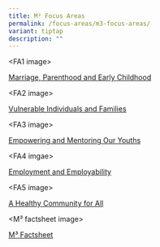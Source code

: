 ```yaml
---
title: M³ Focus Areas
permalink: /focus-areas/m3-focus-areas/
variant: tiptap
description: ""
---
```

<p>&lt;FA1 image&gt; </p><p><a href="https://staging-mci-m3.netlify.app/focus-areas/marriage-parenthood-and-early-childhood/" class="project-link no-pdf-icon" rel="noopener noreferrer nofollow" target="_blank">Marriage, Parenthood and Early Childhood</a></p><p></p><p>&lt;FA2 image&gt;</p><p><a href="https://staging-mci-m3.netlify.app/focus-areas/vulnerable-individuals-and-families/" class="project-link no-pdf-icon" rel="noopener noreferrer nofollow" target="_blank">Vulnerable Individuals and Families</a></p><p></p><p>&lt;FA3 image&gt;</p><p><a href="https://staging-mci-m3.netlify.app/focus-areas/empowering-and-mentoring-our-youths/" class="project-link no-pdf-icon" rel="noopener noreferrer nofollow" target="_blank">Empowering and Mentoring Our Youths</a></p><p></p><p>&lt;FA4 imgae&gt;</p><p><a href="https://staging-mci-m3.netlify.app/focus-areas/employment-and-employability/" class="project-link no-pdf-icon" rel="noopener noreferrer nofollow" target="_blank">Employment and Employability</a></p><p></p><p>&lt;FA5 image&gt;</p><p><a href="https://staging-mci-m3.netlify.app/focus-areas/a-healthy-community-for-all/" class="project-link no-pdf-icon" rel="noopener noreferrer nofollow" target="_blank">A Healthy Community for All</a></p><p></p><p>&lt;M³ factsheet image&gt;</p><p><a href="https://staging-mci-m3.netlify.app/images/PDF/Media%20Factsheet-M%C2%B3YEI22asof13%20Jan.pdf" class="project-link no-pdf-icon" rel="noopener noreferrer nofollow" target="_blank"><u>M³ Factsheet</u></a></p>